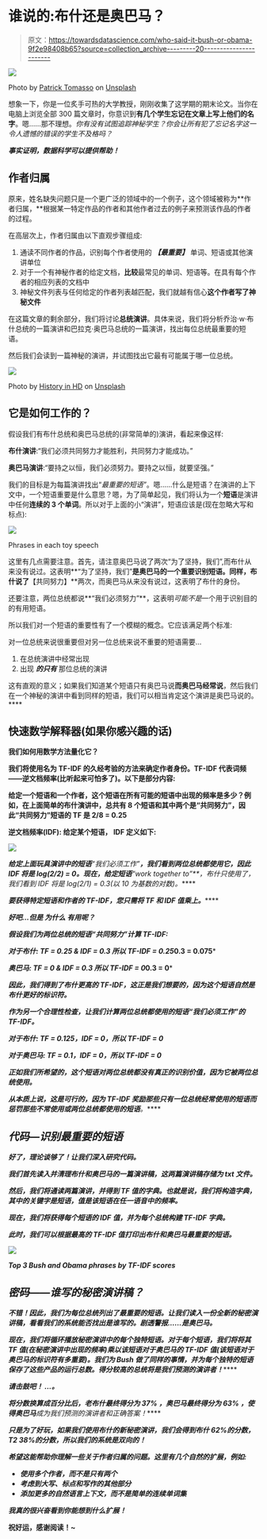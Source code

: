 # 谁说的:布什还是奥巴马？

> 原文：<https://towardsdatascience.com/who-said-it-bush-or-obama-9f2e98408b65?source=collection_archive---------20----------------------->

![](img/46728e05e163820425912289aedddd15.png)

Photo by [Patrick Tomasso](https://unsplash.com/@impatrickt?utm_source=unsplash&utm_medium=referral&utm_content=creditCopyText) on [Unsplash](https://unsplash.com/search/photos/book?utm_source=unsplash&utm_medium=referral&utm_content=creditCopyText)

想象一下，你是一位炙手可热的大学教授，刚刚收集了这学期的期末论文。当你在电脑上浏览全部 300 篇文章时，你意识到**有几个学生忘记在文章上写上他们的名字**。嗯……那不理想。*你有没有试图追踪神秘学生？你会让所有犯了忘记名字这一令人遗憾的错误的学生不及格吗？*

***事实证明，数据科学可以提供帮助！***

## 作者归属

原来，姓名缺失问题只是一个更广泛的领域中的一个例子，这个领域被称为**作者归属，**根据某一特定作品的作者和其他作者过去的例子来预测该作品的作者的过程。

在高层次上，作者归属由以下直观步骤组成:

1.  通读不同作者的作品，识别每个作者使用的 ***【最重要】*** 单词、短语或其他演讲单位
2.  对于一个有神秘作者的给定文档，**比较**最常见的单词、短语等。在具有每个作者的相应列表的文档中
3.  神秘文件列表与任何给定的作者列表越匹配，我们就越有信心**这个作者写了神秘文件**

在这篇文章的剩余部分，我们将讨论**总统演讲**。具体来说，我们将分析乔治·w·布什总统的一篇演讲和巴拉克·奥巴马总统的一篇演讲，找出每位总统最重要的短语。

然后我们会读到一篇神秘的演讲，并试图找出它最有可能属于哪一位总统。

![](img/4b5fd65bc3f6c553ee9e19f5b0068d49.png)

Photo by [History in HD](https://unsplash.com/@historyhd?utm_source=unsplash&utm_medium=referral&utm_content=creditCopyText) on [Unsplash](https://unsplash.com/search/photos/president-obama?utm_source=unsplash&utm_medium=referral&utm_content=creditCopyText)

## 它是如何工作的？

假设我们有布什总统和奥巴马总统的(非常简单的)演讲，看起来像这样:

**布什演讲**:“我们必须共同努力才能胜利，共同努力才能成功。”

**奥巴马演讲**:“要持之以恒，我们必须努力。要持之以恒，就要坚强。”

我们的目标是为每篇演讲找出“*最重要的短语”*。嗯……什么是短语？在演讲的上下文中，一个短语重要是什么意思？嗯，为了简单起见，我们将认为一个**短语**是演讲中任何**连续的 3 个单词**。所以对于上面的小“演讲”，短语应该是(现在忽略大写和标点):

![](img/58ed57d5d1755a131877f1991b4b3eef.png)

Phrases in each toy speech

这里有几点需要注意。首先，请注意奥巴马说了两次“为了坚持，我们”,而布什从来没有说过。这表明**“为了坚持，我们”**是奥巴马的一个重要识别短语。同样，布什说了**【共同努力】**两次，而奥巴马从来没有说过，这表明了布什的身份。

还要注意，两位总统都说**“我们必须努力”**，这表明*可能不是*一个用于识别目的的有用短语。

所以我们对一个短语的重要性有了一个模糊的概念。它应该满足两个标准:

对一位总统来说很重要但对另一位总统来说不重要的短语需要…

1.  在总统演讲中经常出现
2.  出现 ***的只有*** 那位总统的演讲

这有直观的意义；如果我们知道某个短语只有奥巴马说**而奥巴马经常说**，然后我们在一个神秘的演讲中看到同样的短语，我们可以相当肯定这个演讲是奥巴马说的。****

## ****快速数学解释器(如果你感兴趣的话)****

****我们如何用数学方法量化它？****

****我们将使用名为 **TF-IDF** 的久经考验的方法来确定作者身份。TF-IDF 代表词频——逆文档频率(比听起来可怕多了)。以下是部分内容:****

****给定一个短语和一个作者，这个短语在所有可能的短语中出现的频率是多少？例如，在上面简单的布什演讲中，总共有 **8 个短语**和**其中两个是“共同努力”**，因此“共同努力”短语的 **TF** 是 2/8 = **0.25******

******逆文档频率(IDF):** 给定某个短语， **IDF** 定义如下:****

****![](img/035c3ca5290ceb1ee95af384654f1689.png)****

****给定上面玩具演讲中的短语**“我们必须工作”**，我们看到两位总统都使用它，因此 **IDF** 将是 log(2/2) = 0。现在，给定短语**“work together to”**，布什只使用了*，我们看到 IDF 将是 log(2/1) = 0.3(以 10 为基数的对数)。*****

*****要获得特定短语和作者的 TF-IDF，您只需将 TF 和 IDF 值乘上**。*******

*****好吧…但是 ***为什么*** 有用呢？*****

*****假设我们为两位总统的短语**“共同努力”**计算 TF-IDF:*****

*******对于布什:** TF = 0.25 & IDF = 0.3 所以 TF-IDF = 0.25*0.3 = **0.075*******

*******奥巴马:** TF = 0 & IDF = 0.3 所以 TF-IDF = 0*0.3 = **0*******

*****因此，我们得到了布什更高的 TF-IDF，这正是我们想要的，因为这个短语自然是布什更好的标识符。*****

*****作为另一个合理性检查，让我们计算两位总统都使用的短语**“我们必须工作”**的 TF-IDF。*****

*******对于布什:** TF = 0.125，IDF = 0，所以 TF-IDF = **0*******

*******对于奥巴马:** TF = 0.1，IDF = 0，所以 TF-IDF = **0*******

*****正如我们所希望的，这个短语对两位总统都没有真正的识别价值，因为它被两位总统使用。*****

*****从本质上说，这是可行的，因为 TF-IDF **奖励那些只有一位总统经常使用的短语**而**惩罚那些不常使用或两位总统都使用的短语**。*****

## *****代码—识别最重要的短语*****

*****好了，理论谈够了！让我们深入研究代码。*****

*****我们首先读入并清理布什和奥巴马的一篇演讲稿，这两篇演讲稿存储为 txt 文件。*****

*****然后，我们将通读两篇演讲，并得到 TF 值的字典。也就是说，我们将构造字典，其中的关键字是短语，值是该短语在任一语音中的频率。*****

*****现在，我们将获得每个短语的 IDF 值，并为每个总统构建 TF-IDF 字典。*****

*****此时，我们可以根据最高的 TF-IDF 值打印出布什和奥巴马最重要的短语。*****

*****![](img/908eadf20e468c7a20f983af64b07ccc.png)*****

*****Top 3 Bush and Obama phrases by TF-IDF scores*****

## *****密码——谁写的秘密演讲稿？*****

*****不错！因此，我们为每位总统列出了最重要的短语。让我们读入一份全新的秘密演讲稿，看看我们的系统能否找出是谁写的。剧透警报……*是奥巴马*。*****

*****现在，我们将循环播放秘密演讲中的每个独特短语。对于每个短语，我们将**将其 TF 值(*在秘密演讲中出现的频率*)乘以该短语对于奥巴马的 TF-IDF 值(*该短语对于奥巴马的标识符有多重要*)。我们为 Bush 做了同样的事情，并为每个独特的短语保存了这些产品的运行总数。得分较高的总统将是我们预测的演讲者！*******

*****请击鼓吧！ …。*****

*****将分数换算成百分比后，**老布什**最终得分为 **37%** ，**奥巴马**最终得分为 **63%** ，使得**奥巴马**成为我们预测的演讲者和正确答案！*****

*****只是为了好玩，如果我们使用布什的新秘密演讲，我们会得到布什 62%的分数，T2 38%的分数，所以我们的系统是双向的！*****

*****希望这能帮助你理解一些关于作者归属的问题。这里有几个自然的扩展，例如:*****

*   *****使用多个作者，而不是只有两个*****
*   *****考虑到大写、标点和写作的其他部分*****
*   *****添加更多的自然语言上下文，而不是简单的连续单词集*****

*****我真的很兴奋看到你能想到什么扩展！*****

********祝好运，感谢阅读！~********